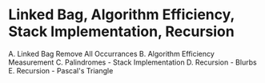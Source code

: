 # Linked Bag, Algorithm Efficiency, Stack Implementation, Recursion

A. Linked Bag Remove All Occurrances
B. Algorithm Efficiency Measurement
C. Palindromes - Stack Implementation
D. Recursion - Blurbs
E. Recursion - Pascal's Triangle
